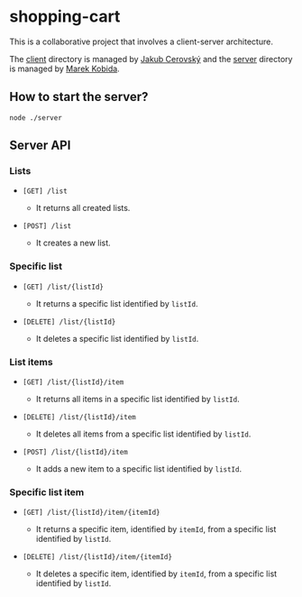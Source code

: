# shopping-cart

This is a collaborative project that involves a client-server architecture.

The [client](./client) directory is managed by [Jakub Cerovský](https://github.com/Jcerovsky) and the [server](./server) directory is managed by [Marek Kobida](https://github.com/marekkobida).

## How to start the server?

`node ./server`

## Server API

### Lists

- `[GET] /list`
    - It returns all created lists.

- `[POST] /list`
    - It creates a new list.

### Specific list

- `[GET] /list/{listId}`
    - It returns a specific list identified by `listId`.

- `[DELETE] /list/{listId}`
    - It deletes a specific list identified by `listId`.

### List items

- `[GET] /list/{listId}/item`
    - It returns all items in a specific list identified by `listId`.

- `[DELETE] /list/{listId}/item`
    - It deletes all items from a specific list identified by `listId`.

- `[POST] /list/{listId}/item`
    - It adds a new item to a specific list identified by `listId`.

### Specific list item

- `[GET] /list/{listId}/item/{itemId}`
    - It returns a specific item, identified by `itemId`, from a specific list identified by `listId`.

- `[DELETE] /list/{listId}/item/{itemId}`
    - It deletes a specific item, identified by `itemId`, from a specific list identified by `listId`.
